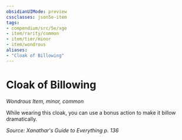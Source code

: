 ```yaml
---
obsidianUIMode: preview
cssclasses: json5e-item
tags:
- compendium/src/5e/xge
- item/rarity/common
- item/tier/minor
- item/wondrous
aliases: 
- "Cloak of Billowing"
---
```

# Cloak of Billowing
*Wondrous Item, minor, common*  


While wearing this cloak, you can use a bonus action to make it billow dramatically.

*Source: Xanathar's Guide to Everything p. 136*